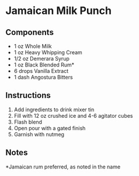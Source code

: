 # Jamaican Milk Punch

## Components
* 1 oz Whole Milk
* 1 oz Heavy Whipping Cream
* 1/2 oz Demerara Syrup
* 1 oz Black Blended Rum\*
* 6 drops Vanilla Extract
* 1 dash Angostura Bitters

## Instructions
1. Add ingredients to drink mixer tin
2. Fill with 12 oz crushed ice and 4-6 agitator cubes
3. Flash blend
4. Open pour with a gated finish
5. Garnish with nutmeg

## Notes
\*Jamaican rum preferred, as noted in the name



